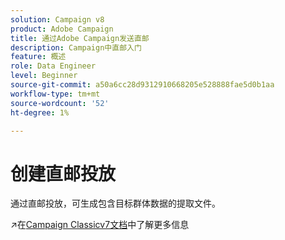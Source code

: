 ```yaml
---
solution: Campaign v8
product: Adobe Campaign
title: 通过Adobe Campaign发送直邮
description: Campaign中直邮入门
feature: 概述
role: Data Engineer
level: Beginner
source-git-commit: a50a6cc28d9312910668205e528888fae5d0b1aa
workflow-type: tm+mt
source-wordcount: '52'
ht-degree: 1%

---
```


# 创建直邮投放

通过直邮投放，可生成包含目标群体数据的提取文件。

:arrow_upper_right:在[Campaign Classicv7文档](https://experienceleague.adobe.com/docs/campaign-classic/using/sending-messages/sending-direct-mail/about-direct-mail-channel.html)中了解更多信息

